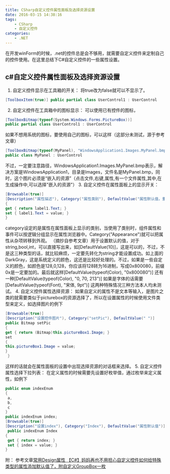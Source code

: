 ```yaml
---
title: CSharp自定义控件属性面板及选择资源设置
date: 2016-03-15 14:38:16
tags:
    - CSharp
    - 自定义控件
categories:
    - .NET
---
```

在开发winForm的时候，.net的控件总是会不够用，就需要自定义控件来定制自己的控件使用。在这里总结下C#自定义控件的一些属性设置。
<!-- more -->
## c#自定义控件属性面板及选择资源设置
1. 自定义控件显示在工具箱的开关：
  将true改为false就可以不显示了。

```C#
[ToolboxItem(true)] public partial class UserControl1 : UserControl
```
2. 自定义控件在工具箱中的图标显示：
  可以使用已有控件的图标，

```C#
[ToolboxBitmap(typeof(System.Windows.Forms.PictureBox))]
public partial class UserControl1 : UserControl
```
如果不想用系统的图标，要使用自己的图标，可以这样（这部分未测试，源于参考文章）

```C#
[ToolboxBitmap(typeof(MyPanel), "WindowsApplication1.Images.MyPanel.bmp")]
public class MyPanel : UserControl
```
不过，一定要注意路径，WindowsApplication1.Images.MyPanel.bmp表示，解决方案是WindowsApplication1，目录是Images，文件名是MyPanel.bmp，同时，这个图片必须是“嵌入的资源”（点击文件,右键,属性,有一个文件属性,其中,在生成操作中,可以选择"嵌入的资源"）
3. 自定义控件在属性面板上的显示开关：

```C#
[Browsable(true)]
[Description("属性描述"), Category("属性类别"), DefaultValue("属性默认值，重置时使用")] 3 public override string Text
{
get { return label1.Text; }
set { label1.Text = value; }
}
```
category设定的是属性在属性面板上显示的类别，当使用了类别时，组件属性和事件可以按逻辑分组显示在属性浏览器中。Category("Appearance")就可以把属性从杂项转移到外观。
（摘抄自参考文章）用于设置默认的值，对于string,bool,int，可以直接写出来，如[DefaultValue(10)]，这是可以的，不过，不是这三种类型的话，就比较麻烦，一定要先转化为string才能设置成功。如上面的DarkGray，这是系统定义的颜色，这还是比较好处理的。不过，如果是一些自定义的颜色，如颜色是128,0,128，你应该将128转为16进制，写成0x800080，前缀0x是一定要加的。最后就这样[DefaultValue(typeof(Color), "0x800080")]
还有一种[DefaultValue(typeof(Color), "0, 70, 213")]
如果是字体的话需要[DefaultValue(typeof(Font), "宋体, 9pt")]
这两种特殊情况三种方法本人均未测试。
4. 自定义控件属性选择资源：
  如果自定义的属性不是文本等输入，是图片之类的就需要类似于picturebox的资源选择了，所以在设置属性的时候使用文件类型来定义，如选择图片的例下
```C#
[Browsable(true)]
[Description("设置控件图片"), Category("setPic"), DefaultValue(" ")]
public Bitmap setPic
{
get { return (Bitmap)this.pictureBox1.Image; }
set
{
this.pictureBox1.Image = value;
}
 }

```
这样的话就会在属性面板的设置中出现选择资源的对话框来选择。
5. 自定义控件属性选择下拉列表： 
在定义属性的时候需要先设置好枚举值，通过枚举来定义属性，如例下
```C#
public enum indexEnum
{
 a,
 b,
 c
}
public indexEnum index;
[Browsable(true)]
[Description("设置index"), Category("Index"), DefaultValue("属性默认值")]
 public indexEnum Index
{
 get { return index; }
 set { index = value; }
}

```

附：
参考文章[常用Design属性 【C#】妈妈再也不用担心自定义控件如何给特殊类型的属性添加默认值了，附自定义GroupBox一枚](http://www.tuicool.com/articles/En2ANjB)

